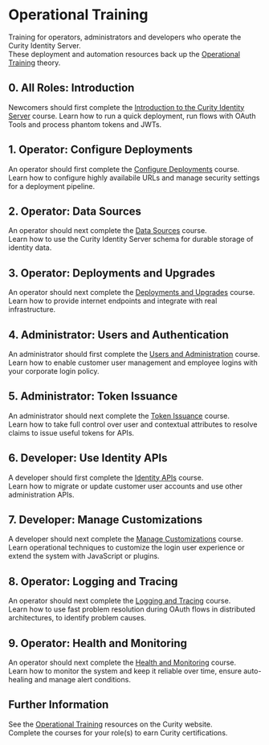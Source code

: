 # Operational Training

Training for operators, administrators and developers who operate the Curity Identity Server.\
These deployment and automation resources back up the [Operational Training](https://curity.io/training/) theory.

## 0. All Roles: Introduction

Newcomers should first complete the [Introduction to the Curity Identity Server](https://curity.io/training/introduction-to-curity/) course.
Learn how to run a quick deployment, run flows with OAuth Tools and process phantom tokens and JWTs.

## 1. Operator: Configure Deployments

An operator should first complete the [Configure Deployments](https://curity.io/training/configure-deployments) course.\
Learn how to configure highly availabile URLs and manage security settings for a deployment pipeline.

## 2. Operator: Data Sources

An operator should next complete the [Data Sources](https://curity.io/training/data-sources) course.\
Learn how to use the Curity Identity Server schema for durable storage of identity data.

## 3. Operator: Deployments and Upgrades

An operator should next complete the [Deployments and Upgrades](https://curity.io/training/deployments-and-upgrades) course.\
Learn how to provide internet endpoints and integrate with real infrastructure.

## 4. Administrator: Users and Authentication

An administrator should first complete the [Users and Administration](https://curity.io/training/users-and-authentication) course.\
Learn how to enable customer user management and employee logins with your corporate login policy.

## 5. Administrator: Token Issuance

An administrator should next complete the [Token Issuance](https://curity.io/training/token-issuance) course.\
Learn how to take full control over user and contextual attributes to resolve claims to issue useful tokens for APIs.

## 6. Developer: Use Identity APIs

A developer should first complete the [Identity APIs](https://curity.io/training/identity-apis) course.\
Learn how to migrate or update customer user accounts and use other administration APIs.

## 7. Developer: Manage Customizations

A developer should next complete the [Manage Customizations](https://curity.io/training/manage-customizations) course.\
Learn operational techniques to customize the login user experience or extend the system with JavaScript or plugins.

## 8. Operator: Logging and Tracing

An operator should next complete the [Logging and Tracing](https://curity.io/training/logging-and-tracing) course.\
Learn how to use fast problem resolution during OAuth flows in distributed architectures, to identify problem causes.

## 9. Operator: Health and Monitoring

An operator should next complete the [Health and Monitoring](https://curity.io/training/health-and-monitoring) course.\
Learn how to monitor the system and keep it reliable over time, ensure auto-healing and manage alert conditions.

## Further Information

See the [Operational Training](https://curity.io/training/) resources on the Curity website.\
Complete the courses for your role(s) to earn Curity certifications.
